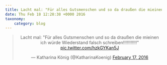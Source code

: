 ```yaml
---
title: Lacht mal: "Für alles Gutsmenschen und so da draußen die mieinen ich würde Wiederstand falsch schreiben!!!!!!!!!!!" http://twitter.com/KatharinaKoenig/status/699954727463874560/photo/1
date: Thu Feb 18 12:28:38 +0000 2016
taxonomy:
    category: blog
---
```

<blockquote class="twitter-tweet" align="center"><p lang="de" dir="ltr">Lacht mal: &quot;Für alles Gutsmenschen und so da draußen die mieinen ich würde Wiederstand falsch schreiben!!!!!!!!!!!&quot; <a href="http://twitter.com/KatharinaKoenig/status/699954727463874560/photo/1">pic.twitter.com/hzkGYKan5J</a></p>&mdash; Katharina König (@KatharinaKoenig) <a href="https://twitter.com/KatharinaKoenig/status/699954727463874560">February 17, 2016</a></blockquote>
